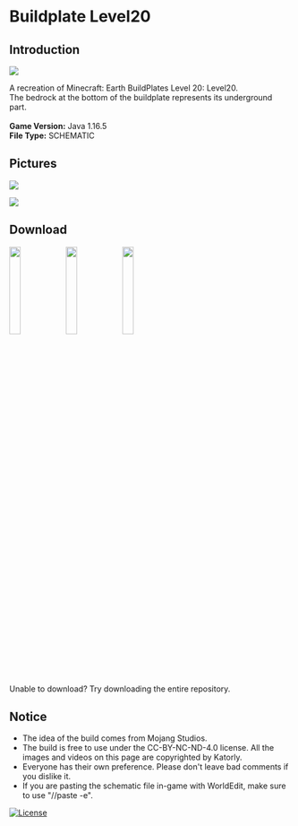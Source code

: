 # Buildplate Level20
## Introduction

<img align="center" src="https://cdn.jsdelivr.net/gh/katorly/Minecraft-Earth-Buildplate/Level20/screenshots/pic1.PNG">

A recreation of Minecraft: Earth BuildPlates Level 20: Level20.<br>
The bedrock at the bottom of the buildplate represents its underground part.<br>
<br>
<b>Game Version:</b> Java 1.16.5<br>
<b>File Type:</b> SCHEMATIC<br>

## Pictures

<img align="center" src="https://cdn.jsdelivr.net/gh/katorly/Minecraft-Earth-Buildplate/Level20/screenshots/pic2.PNG"><br>

<img align="center" src="https://cdn.jsdelivr.net/gh/katorly/Minecraft-Earth-Buildplate/Level20/screenshots/pic3.PNG"><br>

## Download

<a href="https://github.com/katorly/Minecraft-Earth-Buildplate/raw/master/Level20/Level20.schem" target="_blank"><img align="center" width="20%" src="https://cdn.jsdelivr.net/gh/katorly/katorly/buttons/github-download.png"></a><a href="https://cdn.jsdelivr.net/gh/katorly/Minecraft-Earth-Buildplate/Level20/Level20.schem" target="_blank"><img align="center" width="20%" src="https://cdn.jsdelivr.net/gh/katorly/katorly/buttons/jsdelivr-download.png"></a><a href="https://github.katorly.workers.dev/katorly/Minecraft-Earth-Buildplate/raw/master/Level20/Level20.schem" target="_blank"><img align="center" width="20%" src="https://cdn.jsdelivr.net/gh/katorly/katorly/buttons/cloudflare-download.png"></a><br>
Unable to download? Try downloading the entire repository.<br>

## Notice

- The idea of the build comes from Mojang Studios.
- The build is free to use under the CC-BY-NC-ND-4.0 license. All the images and videos on this page are copyrighted by Katorly.
- Everyone has their own preference. Please don't leave bad comments if you dislike it.
- If you are pasting the schematic file in-game with WorldEdit, make sure to use "//paste -e".

[![License](https://img.shields.io/badge/license-CC--BY--NC--ND--4.0-green?style=for-the-badge)](http://creativecommons.org/licenses/by-nc-nd/4.0)